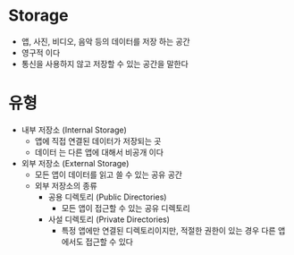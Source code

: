 # Storage

- 앱, 사진, 비디오, 음악 등의 데이터를 저장 하는 공간
- 영구적 이다
- 통신을 사용하지 않고 저장할 수 있는 공간을 말한다

# 유형

- 내부 저장소 (Internal Storage)
    - 앱에 직접 연결된 데이터가 저장되는 곳
    - 데이터 는 다른 앱에 대해서 비공개 이다
- 외부 저장소 (External Storage)
    - 모든 앱이 데이터를 읽고 쓸 수 있는 공유 공간
    - 외부 저장소의 종류
        - 공용 디렉토리 (Public Directories)
            - 모든 앱이 접근할 수 있는 공유 디렉토리
        - 사설 디렉토리 (Private Directories)
            - 특정 앱에만 연결된 디렉토리이지만, 적절한 권한이 있는 경우 다른 앱에서도 접근할 수 있다